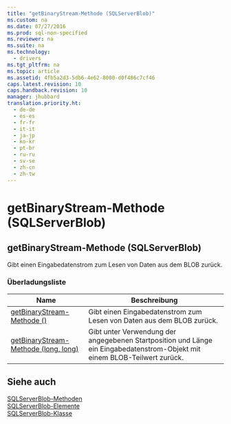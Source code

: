 ```yaml
---
title: "getBinaryStream-Methode (SQLServerBlob)"
ms.custom: na
ms.date: 07/27/2016
ms.prod: sql-non-specified
ms.reviewer: na
ms.suite: na
ms.technology: 
  - drivers
ms.tgt_pltfrm: na
ms.topic: article
ms.assetid: 4fb5a2d3-5db6-4e62-8000-d0f486c7cf46
caps.latest.revision: 10
caps.handback.revision: 10
manager: jhubbard
translation.priority.ht: 
  - de-de
  - es-es
  - fr-fr
  - it-it
  - ja-jp
  - ko-kr
  - pt-br
  - ru-ru
  - sv-se
  - zh-cn
  - zh-tw
---
```

# getBinaryStream-Methode (SQLServerBlob)
    
## getBinaryStream\-Methode \(SQLServerBlob\)  
 Gibt einen Eingabedatenstrom zum Lesen von Daten aus dem BLOB zurück.  
  
### Überladungsliste  
  
|Name|Beschreibung|  
|----------|------------------|  
|[getBinaryStream-Methode &#40;&#41;](../content/getBinaryStream-Method---.md)|Gibt einen Eingabedatenstrom zum Lesen von Daten aus dem BLOB zurück.|  
|[getBinaryStream-Methode &#40;long, long&#41;](../content/getBinaryStream-Method--long--long-.md)|Gibt unter Verwendung der angegebenen Startposition und Länge ein Eingabedatenstrom\-Objekt mit einem BLOB\-Teilwert zurück.|  
  
## Siehe auch  
 [SQLServerBlob-Methoden](../content/SQLServerBlob-Methods.md)   
 [SQLServerBlob-Elemente](../content/SQLServerBlob-Members.md)   
 [SQLServerBlob-Klasse](../content/SQLServerBlob-Class.md)  
  
  